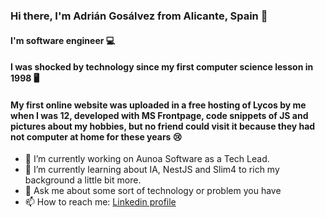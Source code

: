 ### Hi there, I'm Adrián Gosálvez from Alicante, Spain 👋

#### I'm software engineer 💻

#### I was shocked by technology since my first computer science lesson in 1998 🖥️

#### My first online website was uploaded in a free hosting of Lycos by me when I was 12, developed with MS Frontpage, code snippets of JS and pictures about my hobbies, but no friend could visit it because they had not computer at home for these years 😢

- 🔭 I’m currently working on Aunoa Software as a Tech Lead.
- 🌱 I’m currently learning about IA, NestJS and Slim4 to rich my background a little bit more.
- 💬 Ask me about some sort of technology or problem you have
- 📫 How to reach me: [Linkedin profile](https://www.linkedin.com/in/adriangosalvez/)
